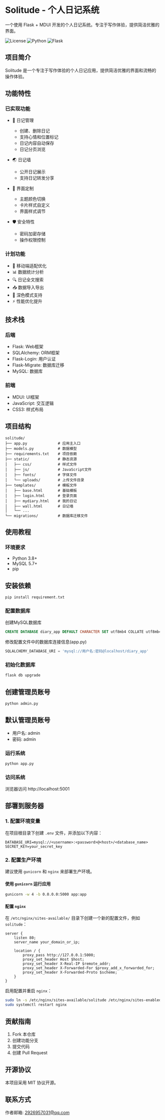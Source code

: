 # Solitude - 个人日记系统

一个使用 Flask + MDUI 开发的个人日记系统。专注于写作体验，提供简洁优雅的界面。

![License](https://img.shields.io/badge/license-MIT-blue.svg)
![Python](https://img.shields.io/badge/python-3.8+-blue.svg)
![Flask](https://img.shields.io/badge/flask-2.3.3-blue.svg)

## 项目简介

Solitude 是一个专注于写作体验的个人日记应用，提供简洁优雅的界面和流畅的操作体验。

## 功能特性

### 已实现功能
- 📝 日记管理
  - 创建、删除日记
  - 支持心情和位置标记
  - 日记内容自动保存
  - 日记分页浏览
  
- 🌏 日记墙
  - 公开日记展示
  - 支持日记转发分享
  
- 🎨 界面定制
  - 主题颜色切换
  - 卡片样式自定义
  - 界面样式调节
  
- 🛡️ 安全特性
  - 密码加密存储
  - 操作权限控制

### 计划功能
- 📱 移动端适配优化
- 📊 数据统计分析
- 🔍 日记全文搜索
- 📥 数据导入导出
- 🌙 深色模式支持
- ⚡ 性能优化提升

## 技术栈

### 后端
- Flask: Web框架
- SQLAlchemy: ORM框架
- Flask-Login: 用户认证
- Flask-Migrate: 数据库迁移
- MySQL: 数据库

### 前端
- MDUI: UI框架
- JavaScript: 交互逻辑
- CSS3: 样式布局

## 项目结构

```
solitude/
├── app.py              # 应用主入口
├── models.py           # 数据模型
├── requirements.txt    # 项目依赖
├── static/             # 静态资源
│   ├── css/            # 样式文件
│   ├── js/             # JavaScript文件
│   ├── fonts/          # 字体文件
│   └── uploads/        # 上传文件目录
├── templates/          # 模板文件
│   ├── base.html       # 基础模板
│   ├── login.html      # 登录页面
│   ├── mydiary.html    # 我的日记
│   ├── wall.html       # 日记墙
│   └── ...
└── migrations/         # 数据库迁移文件
```

## 使用教程

### 环境要求
- Python 3.8+
- MySQL 5.7+
- pip

## 安装依赖
```python
pip install requirement.txt
```

### 配置数据库
创建MySQL数据库
```sql
CREATE DATABASE diary_app DEFAULT CHARACTER SET utf8mb4 COLLATE utf8mb4_unicode_ci;
```

修改配置文件中的数据库连接信息(app.py)
```python
SQLALCHEMY_DATABASE_URI = 'mysql://用户名:密码@localhost/diary_app'
```

### 初始化数据库
```bash
flask db upgrade
```

## 创建管理员账号
```python
python admin.py
```

## 默认管理员账号
- 用户名: admin
- 密码: admin

### 运行系统
```bash
python app.py
```

### 访问系统
浏览器访问 http://localhost:5001

## 部署到服务器

### 1. 配置环境变量

在项目根目录下创建 `.env` 文件，并添加以下内容：

```
DATABASE_URI=mysql://<username>:<password>@<host>/<database_name>
SECRET_KEY=your_secret_key
```

### 2. 配置生产环境

建议使用 `gunicorn` 和 `nginx` 来部署生产环境。

#### 使用 `gunicorn` 运行应用

```bash
gunicorn -w 4 -b 0.0.0.0:5000 app:app
```

#### 配置 `nginx`

在 `/etc/nginx/sites-available/` 目录下创建一个新的配置文件，例如 `solitude`：

```
server {
    listen 80;
    server_name your_domain_or_ip;

    location / {
        proxy_pass http://127.0.0.1:5000;
        proxy_set_header Host $host;
        proxy_set_header X-Real-IP $remote_addr;
        proxy_set_header X-Forwarded-For $proxy_add_x_forwarded_for;
        proxy_set_header X-Forwarded-Proto $scheme;
    }
}
```

启用配置并重启 `nginx`：

```bash
sudo ln -s /etc/nginx/sites-available/solitude /etc/nginx/sites-enabled/
sudo systemctl restart nginx
```



## 贡献指南
1. Fork 本仓库
2. 创建功能分支
3. 提交代码
4. 创建 Pull Request

## 开源协议
本项目采用 MIT 协议开源。

## 联系方式
作者邮箱: 2926957031@qq.com